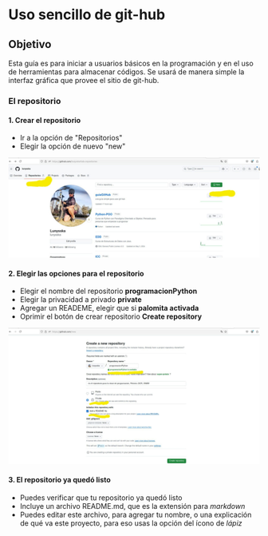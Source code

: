 # Uso sencillo de git-hub 

## Objetivo 
Esta guía es para iniciar a usuarios básicos en la programación y en el uso de herramientas para almacenar códigos.
Se usará de manera simple la interfaz gráfica que provee el sitio de git-hub.

### El repositorio

#### 1. Crear el repositorio
- Ir a la opción de "Repositorios"
- Elegir la opción de nuevo "new"

![](creandoRepositorio.jpeg) 

#### 2. Elegir las opciones para el repositorio
- Elegir el nombre del repositorio **programacionPython**
- Elegir la privacidad a privado **private**
- Agregar un READEME, elegir que si **palomita activada**
- Oprimir el botón de crear repositorio **Create repository**

![](opcionesRepositorio.jpeg)

#### 3. El repositorio ya quedó listo
- Puedes verificar que tu repositorio ya quedó listo
- Incluye un archivo README.md, que es la extensión para *markdown*
- Puedes editar este archivo, para agregar tu nombre, o una explicación de qué va este proyecto, para eso usas la opción del ícono de *lápiz*


